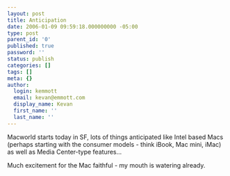 ```yaml
---
layout: post
title: Anticipation
date: 2006-01-09 09:59:18.000000000 -05:00
type: post
parent_id: '0'
published: true
password: ''
status: publish
categories: []
tags: []
meta: {}
author:
  login: kemmott
  email: kevan@emmott.com
  display_name: Kevan
  first_name: ''
  last_name: ''
---
```

<p>Macworld starts today in SF, lots of things anticipated like Intel based Macs (perhaps starting with the consumer models - think iBook, Mac mini, iMac) as well as Media Center-type features...</p>
<p>Much excitement for the Mac faithful - my mouth is watering already.</p>
